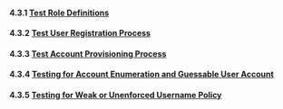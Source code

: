#### 4.3.1 [Test Role Definitions](https://owasp.org/www-project-web-security-testing-guide/stable/4-Web_Application_Security_Testing/03-Identity_Management_Testing/01-Test_Role_Definitions)

#### 4.3.2 [Test User Registration Process](https://owasp.org/www-project-web-security-testing-guide/stable/4-Web_Application_Security_Testing/03-Identity_Management_Testing/02-Test_User_Registration_Process)

#### 4.3.3 [Test Account Provisioning Process](https://owasp.org/www-project-web-security-testing-guide/stable/4-Web_Application_Security_Testing/03-Identity_Management_Testing/03-Test_Account_Provisioning_Process)

#### 4.3.4 [Testing for Account Enumeration and Guessable User Account](https://owasp.org/www-project-web-security-testing-guide/stable/4-Web_Application_Security_Testing/03-Identity_Management_Testing/04-Testing_for_Account_Enumeration_and_Guessable_User_Account)

#### 4.3.5 [Testing for Weak or Unenforced Username Policy](https://owasp.org/www-project-web-security-testing-guide/stable/4-Web_Application_Security_Testing/03-Identity_Management_Testing/05-Testing_for_Weak_or_Unenforced_Username_Policy)